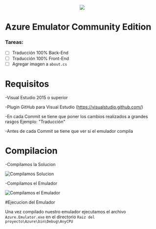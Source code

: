   <p align="center">
    <img src ="https://raw.githubusercontent.com/DmACKGL/EmuladorAzure/master/Azure/Azure.Emulator/Favicon.ico" />
  </p>

# Azure Emulator Community Edition

### Tareas:
 
  - [ ] Traducción 100% Back-End
  - [ ] Traducción 100% Front-End
  - [ ] Agregar imagen a `about.cs`

# Requisitos
  
  -Visual Estudio 2015 o superior
  
  -Plugin GitHub para Visual Estudio (https://visualstudio.github.com/)
  
  -En cada Commit se tiene que poner los cambios realizados a grandes rasgos Ejemplo: "Traducción"
  
  -Antes de cada Commit se tiene que ver si el emulador compila

# Compilacion
  
  -Compilamos la Solucion
  
  ![Compilamos Solucion](http://image.prntscr.com/image/776e3f08124742ada125d1fb8cafcad1.png)
  
  -Compilamos el Emulador
  
  ![Compilamos el Emulador](http://image.prntscr.com/image/3fa615ce2569400780cdba4ce449ef8a.png)
  
#Ejecucion del Emulador
  
  Una vez compilado nuestro emulador ejecutamos el archivo `Azure.Emulator.exe` en el directorio `Raiz del proyecto\Azure\bin\Debug\AnyCPU`
